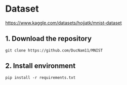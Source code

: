 # Dataset
https://www.kaggle.com/datasets/hojjatk/mnist-dataset

## 1. Download the repository
```
git clone https://github.com/DucNam11/MNIST
```

## 2. Install environment
```
pip install -r requirements.txt
```
